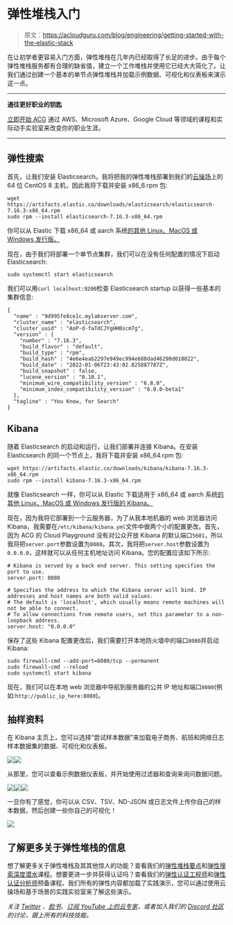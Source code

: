 # 弹性堆栈入门

> 原文：<https://acloudguru.com/blog/engineering/getting-started-with-the-elastic-stack>

在让初学者更容易入门方面，弹性堆栈在几年内已经取得了长足的进步。由于每个弹性堆栈服务都有合理的缺省值，建立一个工作堆栈并使用它已经大大简化了。让我们通过创建一个基本的单节点弹性堆栈并加载示例数据、可视化和仪表板来演示这一点。

* * *

**通往更好职业的钥匙**

[立即开始 ACG](https://acloudguru.com/pricing) 通过 AWS、Microsoft Azure、Google Cloud 等领域的课程和实际动手实验室来改变你的职业生涯。

* * *

## 弹性搜索

首先，让我们安装 Elasticsearch。我将把我的弹性堆栈部署到我们的[云操场](https://learn.acloud.guru/cloud-playground/cloud-servers)上的 64 位 CentOS 8 主机，因此我将下载并安装 x86_6.rpm 包:

```
wget https://artifacts.elastic.co/downloads/elasticsearch/elasticsearch-7.16.3-x86_64.rpm
sudo rpm --install elasticsearch-7.16.3-x86_64.rpm
```

你可以从 Elastic 下载 x86_64 或 aarch 系统[的其他 Linux、MacOS 或 Windows 发行版。](https://www.elastic.co/downloads/elasticsearch)

现在，由于我们将部署一个单节点集群，我们可以在没有任何配置的情况下启动 Elasticsearch:

```
sudo systemctl start elasticsearch
```

我们可以用`curl localhost:9200`检查 Elasticsearch startup 以获得一些基本的集群信息:

```
{
  "name" : "9d995fe8ce1c.mylabserver.com",
  "cluster_name" : "elasticsearch",
  "cluster_uuid" : "AoP-d-faTdCJYgHHBscm7g",
  "version" : {
    "number" : "7.16.3",
    "build_flavor" : "default",
    "build_type" : "rpm",
    "build_hash" : "4e6e4eab2297e949ec994e688dad46290d018022",
    "build_date" : "2022-01-06T23:43:02.825887787Z",
    "build_snapshot" : false,
    "lucene_version" : "8.10.1",
    "minimum_wire_compatibility_version" : "6.8.0",
    "minimum_index_compatibility_version" : "6.0.0-beta1"
  },
  "tagline" : "You Know, for Search"
}
```

## Kibana

随着 Elasticsearch 的启动和运行，让我们部署并连接 Kibana。在安装 Elasticsearch 的同一个节点上，我将下载并安装 x86_64.rpm 包:

```
wget https://artifacts.elastic.co/downloads/kibana/kibana-7.16.3-x86_64.rpm
sudo rpm --install kibana-7.16.3-x86_64.rpm
```

就像 Elasticsearch 一样，你可以从 Elastic 下载适用于 x86_64 或 aarch 系统[的其他 Linux、MacOS 或 Windows 发行版的 Kibana。](https://www.elastic.co/downloads/kibana)

现在，因为我将它部署到一个云服务器，为了从我本地机器的 web 浏览器访问 Kibana，我需要在`/etc/kibana/kibana.yml`文件中做两个小的配置更改。首先，因为 ACG 的 Cloud Playground 没有对公众开放 Kibana 的默认端口`5601`，所以我将把`server.port`参数设置为`8080`。其次，我将把`server.host`参数设置为`0.0.0.0`，这样就可以从任何主机地址访问 Kibana。您的配置应该如下所示:

```
# Kibana is served by a back end server. This setting specifies the port to use.
server.port: 8080

# Specifies the address to which the Kibana server will bind. IP addresses and host names are both valid values.
# The default is 'localhost', which usually means remote machines will not be able to connect.
# To allow connections from remote users, set this parameter to a non-loopback address.
server.host: "0.0.0.0" 
```

保存了这些 Kibana 配置更改后，我们需要打开本地防火墙中的端口`8080`并启动 Kibana:

```
sudo firewall-cmd --add-port=8080/tcp --permanent
sudo firewall-cmd --reload
sudo systemctl start kibana
```

现在，我们可以在本地 web 浏览器中导航到服务器的公共 IP 地址和端口`8080`(例如:`http://public_ip_here:8080`)。

## 抽样资料

在 Kibana 主页上，您可以选择“尝试样本数据”来加载电子商务、航班和网络日志样本数据集的数据、可视化和仪表板。

![](img/36718b943f3b4313c231c690ff4977da.png)![](img/5506110ab2564bc054e8dee0a3198428.png)

从那里，您可以查看示例数据仪表板，并开始使用过滤器和查询来询问数据问题。

![](img/3a4d0216d732076b1b614c97c12027a0.png)![](img/113d5dd09f52194269001b806d254e99.png)![](img/b1928ccbfaf02db0af377d6c27ee483e.png)

一旦你有了感觉，你可以从 CSV、TSV、ND-JSON 或日志文件上传你自己的样本数据，然后创建一些你自己的可视化！

![](img/7ada713728506d83859209987ed7ef02.png)

## 了解更多关于弹性堆栈的信息

想了解更多关于弹性堆栈及其其他惊人的功能？查看我们的[弹性堆栈要点](https://acloudguru.com/course/elastic-stack-essentials)和[弹性搜索深度潜水](https://acloudguru.com/course/elasticsearch-deep-dive)课程。想要更进一步并获得认证吗？查看我们的[弹性认证工程师](https://acloudguru.com/course/the-linux-academy-elastic-certification-preparation-course)和[弹性认证分析师](https://acloudguru.com/course/a-cloud-gurus-elastic-certified-analyst-exam-preparation-course)预备课程。我们所有的弹性内容都加载了实践演示，您可以通过使用云操场和基于场景的实践实验室来了解这些演示。

*关注 [Twitter](https://twitter.com/acloudguru) 、[脸书](https://www.facebook.com/acloudguru)、[订阅 YouTube 上的云专家](https://www.youtube.com/c/AcloudGuru/?sub_confirmation=1)，或者加入我们的 [Discord 社区](https://discord.com/invite/acloudguru)的讨论，跟上所有的科技技能。*